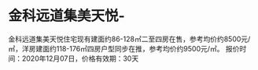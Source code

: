 # 金科远道集美天悦-

金科远道集美天悦住宅现有建面约86-128㎡二至四房在售，参考均价约8500元/㎡，洋房建面约118-176㎡四房户型同步在推，参考均价约9500元/㎡。 报价时间：2020年12月07日，价格有效期：30天
